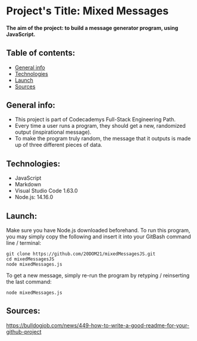 # Project's Title: Mixed Messages
#### The aim of the project: to build a message generator program, using JavaScript.
## Table of contents:
* [General info](#general-info)
* [Technologies](#technologies)
* [Launch](#launch)
* [Sources](#sources)

## General info:
* This project is part of Codecademys Full-Stack Engineering Path.
* Every time a user runs a program, they should get a new, randomized output (inspirational message).
* To make the program truly random, the message that it outputs is made up of three different pieces of data. 

## Technologies:
* JavaScript
* Markdown 
* Visual Studio Code 1.63.0
* Node.js: 14.16.0
	
## Launch:
Make sure you have Node.js downloaded beforehand.
To run this program, you may simply copy the following and insert it into your GitBash command line / terminal:
```
git clone https://github.com/20DOM21/mixedMessagesJS.git
cd mixedMessagesJS
node mixedMessages.js
```
To get a new message, simply re-run the program by retyping / reinserting the last command:
```
node mixedMessages.js
```

## Sources:
https://bulldogjob.com/news/449-how-to-write-a-good-readme-for-your-github-project
